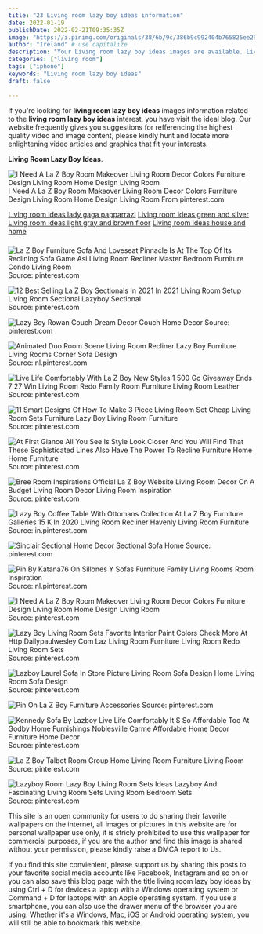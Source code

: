 ```yaml
---
title: "23 Living room lazy boy ideas information"
date: 2022-01-19
publishDate: 2022-02-21T09:35:35Z
image: "https://i.pinimg.com/originals/38/6b/9c/386b9c992404b765825ee29b240d316f.jpg"
author: "Ireland" # use capitalize
description: "Your Living room lazy boy ideas images are available. Living room lazy boy ideas are a topic that is being searched for and liked by netizens today. You can Download the Living room lazy boy ideas files here. Find and Download all royalty-free photos."
categories: ["living room"]
tags: ["iphone"]
keywords: "Living room lazy boy ideas"
draft: false

---
```


If you're looking for **living room lazy boy ideas** images information related to the **living room lazy boy ideas** interest, you have visit the ideal  blog.  Our website frequently  gives you  suggestions  for refferencing  the highest  quality video and image  content, please kindly hunt and locate more enlightening video articles and graphics  that fit your interests.

**Living Room Lazy Boy Ideas**. 

![I Need A La Z Boy Room Makeover Living Room Decor Colors Furniture Design Living Room Home Design Living Room](https://i.pinimg.com/originals/66/b6/d5/66b6d517e46d203c666dca38b237baa4.jpg "I Need A La Z Boy Room Makeover Living Room Decor Colors Furniture Design Living Room Home Design Living Room")
I Need A La Z Boy Room Makeover Living Room Decor Colors Furniture Design Living Room Home Design Living Room From pinterest.com

[Living room ideas lady gaga papparrazi](/living-room-ideas-lady-gaga-papparrazi/)
[Living room ideas green and silver](/living-room-ideas-green-and-silver/)
[Living room ideas light gray and brown floor](/living-room-ideas-light-gray-and-brown-floor/)
[Living room ideas house and home](/living-room-ideas-house-and-home/)



### 

 


![La Z Boy Furniture Sofa And Loveseat Pinnacle Is At The Top Of Its Reclining Sofa Game Asi Living Room Recliner Master Bedroom Furniture Condo Living Room](https://i.pinimg.com/originals/da/0b/93/da0b936d8218a953fe89682693126791.jpg "La Z Boy Furniture Sofa And Loveseat Pinnacle Is At The Top Of Its Reclining Sofa Game Asi Living Room Recliner Master Bedroom Furniture Condo Living Room")
Source: pinterest.com

 

![12 Best Selling La Z Boy Sectionals In 2021 In 2021 Living Room Setup Living Room Sectional Lazyboy Sectional](https://i.pinimg.com/originals/55/a6/c4/55a6c4c0baa0fef9926d617df9f928b0.jpg "12 Best Selling La Z Boy Sectionals In 2021 In 2021 Living Room Setup Living Room Sectional Lazyboy Sectional")
Source: pinterest.com

 

![Lazy Boy Rowan Couch Dream Decor Couch Home Decor](https://i.pinimg.com/originals/94/16/46/941646997edb44bbfc6a756fa40e6f24.jpg "Lazy Boy Rowan Couch Dream Decor Couch Home Decor")
Source: pinterest.com

 

![Animated Duo Room Scene Living Room Recliner Lazy Boy Furniture Living Rooms Corner Sofa Design](https://i.pinimg.com/originals/a6/76/e9/a676e9ee238a54e2e06b6dbcdc92497a.gif "Animated Duo Room Scene Living Room Recliner Lazy Boy Furniture Living Rooms Corner Sofa Design")
Source: nl.pinterest.com

 

![Live Life Comfortably With La Z Boy New Styles 1 500 Gc Giveaway Ends 7 27 Win Living Room Redo Family Room Furniture Living Room Leather](https://i.pinimg.com/originals/a0/f9/78/a0f9780daf9870e7f0eb5d8a58e21ca8.jpg "Live Life Comfortably With La Z Boy New Styles 1 500 Gc Giveaway Ends 7 27 Win Living Room Redo Family Room Furniture Living Room Leather")
Source: pinterest.com

 

![11 Smart Designs Of How To Make 3 Piece Living Room Set Cheap Living Room Sets Furniture Lazy Boy Living Room Furniture](https://i.pinimg.com/originals/28/94/2f/28942f0a462fb2de6a491dbc7b726f7d.jpg "11 Smart Designs Of How To Make 3 Piece Living Room Set Cheap Living Room Sets Furniture Lazy Boy Living Room Furniture")
Source: pinterest.com

 

![At First Glance All You See Is Style Look Closer And You Will Find That These Sophisticated Lines Also Have The Power To Recline Furniture Home Home Furniture](https://i.pinimg.com/originals/03/77/14/0377142bf23937d4aa5b3d8f81e7ec82.jpg "At First Glance All You See Is Style Look Closer And You Will Find That These Sophisticated Lines Also Have The Power To Recline Furniture Home Home Furniture")
Source: pinterest.com

 

![Bree Room Inspirations Official La Z Boy Website Living Room Decor On A Budget Living Room Decor Living Room Inspiration](https://i.pinimg.com/originals/60/fd/24/60fd2421a209c95677aee24a7ed82c47.jpg "Bree Room Inspirations Official La Z Boy Website Living Room Decor On A Budget Living Room Decor Living Room Inspiration")
Source: pinterest.com

 

![Lazy Boy Coffee Table With Ottomans Collection At La Z Boy Furniture Galleries 15 K In 2020 Living Room Recliner Havenly Living Room Furniture](https://i.pinimg.com/564x/77/f7/c3/77f7c3621730516a3d08a565c6b35854.jpg "Lazy Boy Coffee Table With Ottomans Collection At La Z Boy Furniture Galleries 15 K In 2020 Living Room Recliner Havenly Living Room Furniture")
Source: in.pinterest.com

 

![Sinclair Sectional Home Decor Sectional Sofa Home](https://i.pinimg.com/564x/60/a1/a5/60a1a51d891c59e0376f3c6e608ba2de--lazy-boy-furniture-furniture-ideas.jpg "Sinclair Sectional Home Decor Sectional Sofa Home")
Source: pinterest.com

 

![Pin By Katana76 On Sillones Y Sofas Furniture Family Living Rooms Room Inspiration](https://st.hzcdn.com/simgs/d49103ff024071aa_4-5117/contemporary-furniture.jpg "Pin By Katana76 On Sillones Y Sofas Furniture Family Living Rooms Room Inspiration")
Source: nl.pinterest.com

 

![I Need A La Z Boy Room Makeover Living Room Decor Colors Furniture Design Living Room Home Design Living Room](https://i.pinimg.com/originals/66/b6/d5/66b6d517e46d203c666dca38b237baa4.jpg "I Need A La Z Boy Room Makeover Living Room Decor Colors Furniture Design Living Room Home Design Living Room")
Source: pinterest.com

 

![Lazy Boy Living Room Sets Favorite Interior Paint Colors Check More At Http Dailypaulwesley Com Laz Living Room Furniture Living Room Redo Living Room Sets](https://i.pinimg.com/originals/f0/ee/97/f0ee9772e03a4485a5bbdc58f5fae717.jpg "Lazy Boy Living Room Sets Favorite Interior Paint Colors Check More At Http Dailypaulwesley Com Laz Living Room Furniture Living Room Redo Living Room Sets")
Source: pinterest.com

 

![Lazboy Laurel Sofa In Store Picture Living Room Sofa Design Home Living Room Sofa Design](https://i.pinimg.com/736x/f6/d7/1c/f6d71c6338a311fac7b8b6d2afeba8b4--lazboy-furniture-lazy-boy-furniture-living-rooms.jpg "Lazboy Laurel Sofa In Store Picture Living Room Sofa Design Home Living Room Sofa Design")
Source: pinterest.com

 

![Pin On La Z Boy Furniture Accessories](https://i.pinimg.com/originals/76/4c/9f/764c9f5a828ee29bdb42815645cb1288.jpg "Pin On La Z Boy Furniture Accessories")
Source: pinterest.com

 

![Kennedy Sofa By Lazboy Live Life Comfortably It S So Affordable Too At Godby Home Furnishings Noblesville Carme Affordable Home Decor Furniture Home Decor](https://i.pinimg.com/originals/0f/c1/e8/0fc1e83e87e48ff6a23fd6e28e43594a.jpg "Kennedy Sofa By Lazboy Live Life Comfortably It S So Affordable Too At Godby Home Furnishings Noblesville Carme Affordable Home Decor Furniture Home Decor")
Source: pinterest.com

 

![La Z Boy Talbot Room Group Home Living Room Furniture Living Room](https://i.pinimg.com/originals/46/8e/e7/468ee74c14ca03a7e653b475a0b81cbc.jpg "La Z Boy Talbot Room Group Home Living Room Furniture Living Room")
Source: pinterest.com

 

![Lazyboy Room Lazy Boy Living Room Sets Ideas Lazyboy And Fascinating Living Room Sets Living Room Bedroom Sets](https://i.pinimg.com/originals/38/6b/9c/386b9c992404b765825ee29b240d316f.jpg "Lazyboy Room Lazy Boy Living Room Sets Ideas Lazyboy And Fascinating Living Room Sets Living Room Bedroom Sets")
Source: pinterest.com

 

This site is an open community for users to do sharing their favorite wallpapers on the internet, all images or pictures in this website are for personal wallpaper use only, it is stricly prohibited to use this wallpaper for commercial purposes, if you are the author and find this image is shared without your permission, please kindly raise a DMCA report to Us.

If you find this site convienient, please support us by sharing this posts to your favorite social media accounts like Facebook, Instagram and so on or you can also save this blog page with the title living room lazy boy ideas by using Ctrl + D for devices a laptop with a Windows operating system or Command + D for laptops with an Apple operating system. If you use a smartphone, you can also use the drawer menu of the browser you are using. Whether it's a Windows, Mac, iOS or Android operating system, you will still be able to bookmark this website.
